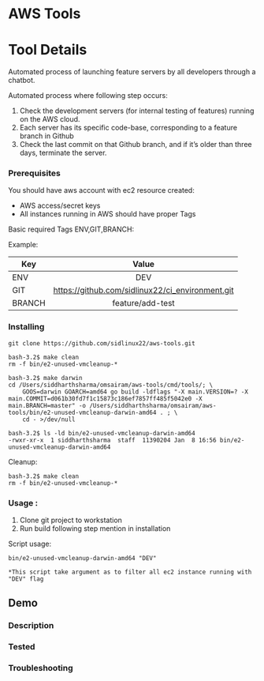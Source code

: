 # AWS Tools


# Tool Details

Automated process of launching feature servers by all developers through a chatbot.

Automated process where following step occurs:

1. Check the development servers (for internal testing of features) running on the AWS cloud.
2. Each server has its specific code-base, corresponding to a feature branch in Github 
3. Check the last commit on that Github branch, and if it’s older than three days, terminate the server.


### Prerequisites
You should have aws account with  ec2 resource created:
* AWS access/secret keys
* All instances running in AWS should have proper Tags 

Basic required Tags ENV,GIT,BRANCH:

Example:

| Key   |      Value      |  
|----------|:-------------:|
| ENV |  DEV| 
| GIT |    https://github.com/sidlinux22/ci_environment.git  |
| BRANCH| feature/add-test | 

### Installing

```
git clone https://github.com/sidlinux22/aws-tools.git

bash-3.2$ make clean
rm -f bin/e2-unused-vmcleanup-*

bash-3.2$ make darwin
cd /Users/siddharthsharma/omsairam/aws-tools/cmd/tools/; \
	GOOS=darwin GOARCH=amd64 go build -ldflags "-X main.VERSION=? -X main.COMMIT=d061b30fd7f1c15873c186ef7857ff485f5042e0 -X main.BRANCH=master" -o /Users/siddharthsharma/omsairam/aws-tools/bin/e2-unused-vmcleanup-darwin-amd64 . ; \
	cd - >/dev/null

bash-3.2$ ls -ld bin/e2-unused-vmcleanup-darwin-amd64
-rwxr-xr-x  1 siddharthsharma  staff  11390204 Jan  8 16:56 bin/e2-unused-vmcleanup-darwin-amd64

```

Cleanup:
```
bash-3.2$ make clean
rm -f bin/e2-unused-vmcleanup-*
```

### Usage :

1. Clone git project to workstation
2. Run build following step mention in installation

Script usage:
```
bin/e2-unused-vmcleanup-darwin-amd64 "DEV"

*This script take argument as to filter all ec2 instance running with "DEV" flag

```

## Demo



### Description


### Tested


### Troubleshooting





